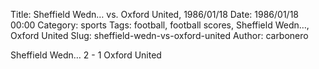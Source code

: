 Title: Sheffield Wedn… vs. Oxford United, 1986/01/18
Date: 1986/01/18 00:00
Category: sports
Tags: football, football scores, Sheffield Wedn…, Oxford United
Slug: sheffield-wedn-vs-oxford-united
Author: carbonero


Sheffield Wedn… 2 - 1 Oxford United
